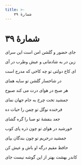```yaml
---
title: >-
    شمارهٔ ۳۹
---
```

# شمارهٔ ۳۹

<div class="b" id="bn1"><div class="m1"><p>جای حضور و گلشن امن است این سرای</p></div>
<div class="m2"><p>زین در به شادمانی و عیش وطرب در آی</p></div></div>
<div class="b" id="bn2"><div class="m1"><p>ای کاخ دولتی تو چه کاخی که مدرج است</p></div>
<div class="m2"><p>در شاخسار گلشن تو سایه همای</p></div></div>
<div class="b" id="bn3"><div class="m1"><p>هر صبح در هوای درت می کند صبوح</p></div>
<div class="m2"><p>جمشید تخت چرخ به جام جهان نمای</p></div></div>
<div class="b" id="bn4"><div class="m1"><p>فرخنده نوگل تو چمن را حیات ده</p></div>
<div class="m2"><p>جعد بنفشهٔ تو صبا را گره گشای</p></div></div>
<div class="b" id="bn5"><div class="m1"><p>خورشید در هوای تو چون ذره پای کوب</p></div>
<div class="m2"><p>جمشید درحریم تو چون بندگان بپای</p></div></div>
<div class="b" id="bn6"><div class="m1"><p>حافظ مقیم درگه او باش و عیش کن</p></div>
<div class="m2"><p>کاندر بهشت بهتر از این گوشه نیست جای</p></div></div>